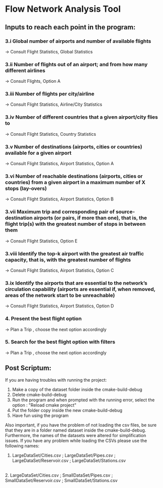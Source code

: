 # Flow Network Analysis Tool

## Inputs to reach each point in the program:

### 3.i Global number of airports and number of available flights

-> Consult Flight Statistics, Global Statistics

### 3.ii Number of flights out of an airport; and from how many different airlines

-> Consult Flights, Option A

### 3.iii Number of flights per city/airline

-> Consult Flight Statistics, Airline/City Statistics

### 3.iv Number of different countries that a given airport/city flies to

-> Consult Flight Statistics, Country Statistics

### 3.v Number of destinations (airports, cities or countries) available for a given airport

-> Consult Flight Statistics, Airport Statistics, Option A

### 3.vi Number of reachable destinations (airports, cities or countries) from a given airport in a maximum number of X stops (lay-overs)

-> Consult Flight Statistics, Airport Statistics, Option B

### 3.vii Maximum trip and corresponding pair of source-destination airports (or pairs, if more than one), that is, the flight trip(s) with the greatest number of stops in between them

-> Consult Flight Statistics, Option E

### 3.viii Identify the top-k airport with the greatest air traffic capacity, that is, with the greatest number of flights

-> Consult Flight Statistics, Airport Statistics, Option C

### 3.ix Identify the airports that are essential to the network’s circulation capability (airports are essential if, when removed, areas of the network start to be unreachable)

-> Consult Flight Statistics, Airport Statistics, Option D

### 4. Present the best flight option

->  Plan a Trip , choose the next option accordingly

### 5. Search for the best flight option with filters

->  Plan a Trip , choose the next option accordingly

## Post Scriptum:
If you are having troubles with running the project:
1. Make a copy of the dataset folder inside the cmake-build-debug
2. Delete cmake-build-debug
3. Run the program and when prompted with the running error, select the option : "Reload cmake project"
4. Put the folder copy inside the new cmake-build-debug
5. Have fun using the program

Also important, if you have the problem of not loading the csv files, be sure that they are in a folder named dataset inside the cmake-build-debug. Furthermore, the names of the datasets were altered 
for simplification issues. If you have any problem while loading the CSVs please use the following names: 
1. LargeDataSet/Cities.csv 
; LargeDataSet/Pipes.csv
; LargeDataSet/Reservoir.csv
; LargeDataSet/Stations.csv
<br>
2. LargeDataSet/Cities.csv
; SmallDataSet/Pipes.csv
; SmallDataSet/Reservoir.csv
; SmallDataSet/Stations.csv


